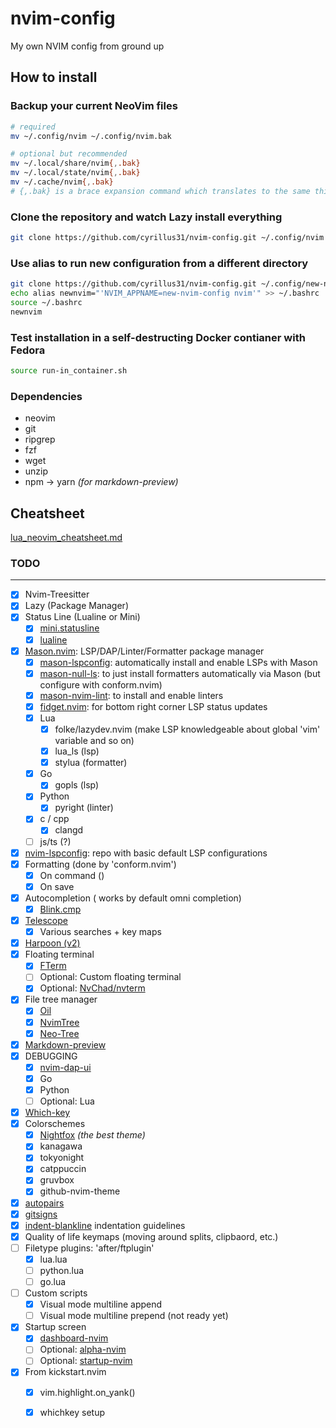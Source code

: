# nvim-config
My own NVIM config from ground up

## How to install

### Backup your current NeoVim files
```bash
# required
mv ~/.config/nvim ~/.config/nvim.bak

# optional but recommended
mv ~/.local/share/nvim{,.bak}
mv ~/.local/state/nvim{,.bak}
mv ~/.cache/nvim{,.bak}
# {,.bak} is a brace expansion command which translates to the same thing
```

### Clone the repository and watch Lazy install everything
```bash
git clone https://github.com/cyrillus31/nvim-config.git ~/.config/nvim && nvim
```

### Use alias to run new configuration from a different directory
```bash
git clone https://github.com/cyrillus31/nvim-config.git ~/.config/new-nvim-config
echo alias newnvim="'NVIM_APPNAME=new-nvim-config nvim'" >> ~/.bashrc
source ~/.bashrc
newnvim
```

### Test installation in a self-destructing Docker contianer with Fedora

```bash
source run-in_container.sh
```

### Dependencies
- neovim
- git
- ripgrep
- fzf
- wget
- unzip
- npm -> yarn *(for markdown-preview)*

## Cheatsheet
[lua_neovim_cheatsheet.md](lua_neovim_cheatsheet.md)

### TODO
___
- [x] Nvim-Treesitter
- [x] Lazy (Package Manager)
- [x] Status Line (Lualine or Mini)
    - [x] [mini.statusline](https://github.com/echasnovski/mini.statusline)
    - [x] [lualine](https://github.com/nvim-lualine/lualine.nvim)
- [x] [Mason.nvim](https://github.com/mason-org/mason.nvim): LSP/DAP/Linter/Formatter package manager
    - [x] [mason-lspconfig](https://github.com/mason-org/mason-lspconfig.nvim): automatically install and enable LSPs with Mason
    - [x] [mason-null-ls](https://github.com/jay-babu/mason-null-ls.nvim): to just install formatters automatically via Mason (but configure with conform.nvim)
    - [x] [mason-nvim-lint](https://github.com/mfussenegger/nvim-lint): to install and enable linters
    - [x] [fidget.nvim](https://github.com/j-hui/fidget.nvim): for bottom right corner LSP status updates
    - [x] Lua
        - [x] folke/lazydev.nvim (make LSP knowledgeable about global 'vim' variable and so on)
        - [x] lua_ls (lsp)
        - [x] stylua (formatter)
    - [x] Go
        - [x] gopls (lsp)
    - [x] Python
        - [x] pyright (linter)
    - [x] c / cpp
        - [x] clangd
    - [ ] js/ts (?)
- [x] [nvim-lspconfig](https://github.com/neovim/nvim-lspconfig): repo with basic default LSP configurations
- [x] Formatting (done by 'conform.nvim')
    - [x] On command (<space-f>)
    - [x] On save
- [x] Autocompletion (<C-x><C-o> works by default omni completion)
    - [x] [Blink.cmp](https://github.com/Saghen/blink.cmp)
- [x] [Telescope](https://github.com/nvim-telescope/telescope.nvim)
    - [x] Various searches + key maps
- [x] [Harpoon (v2)](https://github.com/ThePrimeagen/harpoon/tree/harpoon2)
- [x] Floating terminal
    - [x] [FTerm](https://github.com/numToStr/FTerm.nvim)
    - [ ] Optional: Custom floating terminal
    - [x] Optional: [NvChad/nvterm](NvChad/nvterm)
- [x] File tree manager
    - [x] [Oil](https://github.com/stevearc/oil.nvim)
    - [x] [NvimTree](https://github.com/nvim-tree/nvim-tree.lua)
    - [x] [Neo-Tree](https://github.com/nvim-neo-tree/neo-tree.nvim)
- [x] [Markdown-preview](https://github.com/iamcco/markdown-preview.nvim)
- [x] DEBUGGING
    - [x] [nvim-dap-ui](https://github.com/rcarriga/nvim-dap-ui)
    - [x] Go
    - [x] Python
    - [ ] Optional: Lua 
- [x] [Which-key](https://github.com/folke/which-key.nvim)
- [x] Colorschemes
    - [x] [Nightfox](https://github.com/EdenEast/nightfox.nvim) *(the best theme)*
    - [x] kanagawa
    - [x] tokyonight
    - [x] catppuccin
    - [x] gruvbox
    - [x] github-nvim-theme
- [x] [autopairs](windwp/nvim-autopairs)
- [x] [gitsigns](https://github.com/lewis6991/gitsigns.nvim)
- [x] [indent-blankline](https://github.com/lukas-reineke/indent-blankline.nvim) indentation guidelines
- [x] Quality of life keymaps (moving around splits, clipbaord, etc.)
- [ ] Filetype plugins: 'after/ftplugin'
    - [x] lua.lua
    - [ ] python.lua
    - [ ] go.lua
- [ ] Custom scripts
    - [x] Visual mode multiline append
    - [ ] Visual mode multiline prepend (not ready yet)
- [x] Startup screen
    - [x] [dashboard-nvim](https://github.com/nvimdev/dashboard-nvim)
    - [ ] Optional: [alpha-nvim](https://github.com/goolord/alpha-nvim)
    - [ ] Optional: [startup-nvim](https://github.com/max397574/startup.nvim)

- [x] From kickstart.nvim
    - [x] vim.highlight.on_yank()
    - [x] whichkey setup



